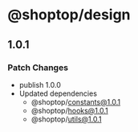 # @shoptop/design

## 1.0.1

### Patch Changes

- publish 1.0.0
- Updated dependencies
  - @shoptop/constants@1.0.1
  - @shoptop/hooks@1.0.1
  - @shoptop/utils@1.0.1

